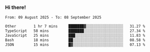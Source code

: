 ### Hi there!

<!--START_SECTION:waka-->

```txt
From: 09 August 2025 - To: 08 September 2025

Other        1 hr 7 mins     ███████▓░░░░░░░░░░░░░░░░░   31.27 %
TypeScript   58 mins         ███████░░░░░░░░░░░░░░░░░░   27.34 %
JavaScript   25 mins         ███░░░░░░░░░░░░░░░░░░░░░░   11.83 %
Bash         18 mins         ██░░░░░░░░░░░░░░░░░░░░░░░   08.58 %
JSON         15 mins         █▓░░░░░░░░░░░░░░░░░░░░░░░   07.13 %
```

<!--END_SECTION:waka-->
